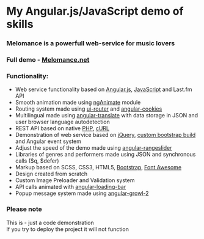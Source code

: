 <h1>My Angular.js/JavaScript demo of skills</h1>
<h3>Melomance is a powerfull web-service for music lovers</h3>
<h3>Full demo - <a href="http://melomance.net">Melomance.net</a></h3>
<h3>Functionality:</h3>
<ul>
  <li>Web service functionality based on <a href="https://angularjs.org/">Angular.js</a>, <a href="https://www.javascript.com/">JavaScript</a> and Last.fm API</li>
  <li>Smooth animation made using <a href="https://docs.angularjs.org/guide/animations">ngAnimate</a> module</li>
  <li>Routing system made using <a href="https://github.com/angular-ui/ui-router">ui-router</a> and <a href="https://docs.angularjs.org/api/ngCookies/service/$cookies">angular-cookies</a></li>
  <li>Multilingual made using <a href="https://github.com/angular-translate/angular-translate">angular-translate</a> with data storage in JSON and user browser language autodetection</li>
  <li>REST API based on native <a href="http://php.net/">PHP</a>, <a href="http://curl.haxx.se/">cURL</a></li>
  <li>Demonstration of web service based on <a href="https://jquery.com/">jQuery</a>, <a href="http://getbootstrap.com/customize/">custom bootstrap build</a> and Angular event system</li>
  <li>Adjust the speed of the demo made using <a href="https://github.com/danielcrisp/angular-rangeslider">angular-rangeslider</a></li>
  <li>Libraries of genres and performers made using JSON and synchronous calls ($q, $defer)</li>
  <li>Markup based on SCSS, CSS3, HTML5, <a href="http://getbootstrap.com/">Bootstrap</a>, <a href="https://fortawesome.github.io/Font-Awesome/">Font Awesome</a></li>
  <li>Design created from scratch</li>
  <li>Custom Image Preloader and Validation system</li>
  <li>API calls animated with <a href="https://github.com/chieffancypants/angular-loading-bar">angular-loading-bar</a></li>
  <li>Popup message system made using <a href="https://github.com/JanStevens/angular-growl-2">angular-growl-2</a></li>
</ul>

<h3>Please note</h3>
<p>
This is - just a code demonstration<br>
If you try to deploy the project it will not function
</p>
